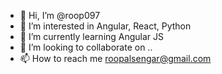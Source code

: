 - 👋 Hi, I’m @roop097
- 👀 I’m interested in Angular, React, Python
- 🌱 I’m currently learning Angular JS
- 💞️ I’m looking to collaborate on ..
- 📫 How to reach me roopalsengar@gmail.com

<!---
roop097/roop097 is a ✨ special ✨ repository because its `README.md` (this file) appears on your GitHub profile.
You can click the Preview link to take a look at your changes.
--->
